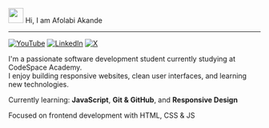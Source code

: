  <img src="https://raw.githubusercontent.com/Tarikul-Islam-Anik/Animated-Fluent-Emojis/master/Emojis/Hand%20gestures/Waving%20Hand.png" width="30px"> Hi, I am Afolabi Akande
- ----

 [![YouTube](https://img.shields.io/badge/YouTube-red?logo=youtube&logoColor=white&style=flat)](https://www.youtube.com/@follydupy1033)
[![LinkedIn](https://img.shields.io/badge/LinkedIn-0077B5?logo=linkedin&logoColor=white&style=flat)](https://www.linkedin.com/in/afolabi-akande-845b88370)
[![X](https://img.shields.io/badge/X-1DA1F2?logo=x&logoColor=white&style=flat)](https://x.com/KingBhudu_01)


I'm a passionate software development student currently studying at CodeSpace Academy.  
I enjoy building responsive websites, clean user interfaces, and learning new technologies.

Currently learning: **JavaScript**, **Git & GitHub**, and **Responsive Design**

Focused on frontend development with HTML, CSS & JS


<!---
AfolabiAkandeAkor/AfolabiAkandeAkor is a ✨ special ✨ repository because its `README.md` (this file) appears on your GitHub profile.
You can click the Preview link to take a look at your changes.
--->
